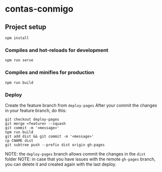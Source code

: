 # contas-conmigo

## Project setup
```
npm install
```

### Compiles and hot-reloads for development
```
npm run serve
```

### Compiles and minifies for production
```
npm run build
```

### Deploy
Create the feature branch from `deploy-pages`
After your commit the changes in your feature branch, do this:

```
git checkout deploy-pages
git merge <feature> --squash
git commit -m '<message>'
npm run build
git add dist && git commit -m '<message>'
cp CNAME dist
git subtree push --prefix dist origin gh-pages
```
NOTE: the `deploy-pages` branch allows commit the changes in the `dist` folder
NOTE: in case that you have issues with  the remote `gh-pages` branch,
you can delete it and created again with the last deploy.
